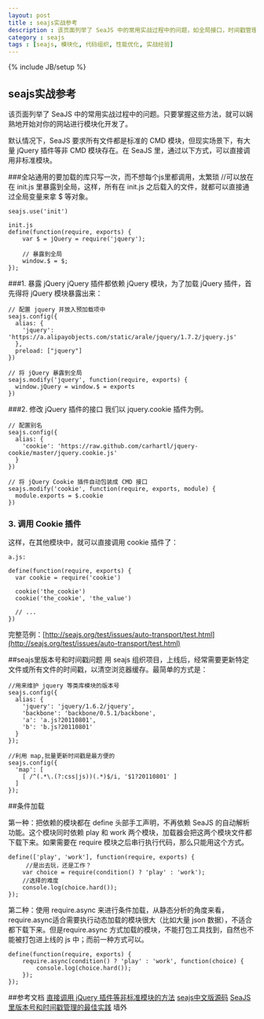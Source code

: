 ```yaml
---
layout: post
title : seajs实战参考
description : 该页面列举了 SeaJS 中的常用实战过程中的问题，如全局接口，时间戳管理等实战性问题。只要掌握这些方法，就可以娴熟地开始对你的网站进行模块化开发了。
category : seajs
tags : [seajs, 模块化, 代码组织, 性能优化, 实战经验]
---
```

{% include JB/setup %}

## seajs实战参考 ##
该页面列举了 SeaJS 中的常用实战过程中的问题。只要掌握这些方法，就可以娴熟地开始对你的网站进行模块化开发了。

默认情况下，SeaJS 要求所有文件都是标准的 CMD 模块，但现实场景下，有大量 jQuery 插件等非 CMD 模块存在。在 SeaJS 里，通过以下方式，可以直接调用非标准模块。

###全站通用的要加载的库只写一次，而不想每个js里都调用，太繁琐
	//可以放在在 init.js 里暴露到全局，这样，所有在 init.js 之后载入的文件，就都可以直接通过全局变量来拿 $ 等对象。
	
	seajs.use('init')
	
	init.js
	define(function(require, exports) {
		var $ = jQuery = require('jquery');
		
		// 暴露到全局
  		window.$ = $;
	});

###1. 暴露 jQuery
jQuery 插件都依赖 jQuery 模块，为了加载 jQuery 插件，首先得将 jQuery 模块暴露出来：

	// 配置 jquery 并放入预加载项中
	seajs.config({
	  alias: {
	    'jquery': 'https://a.alipayobjects.com/static/arale/jquery/1.7.2/jquery.js'
	  },
	  preload: ["jquery"]
	})
	
	// 将 jQuery 暴露到全局
	seajs.modify('jquery', function(require, exports) {
	  window.jQuery = window.$ = exports
	})

###2. 修改 jQuery 插件的接口
我们以 jquery.cookie 插件为例。

	// 配置别名
	seajs.config({
	  alias: {
	    'cookie': 'https://raw.github.com/carhartl/jquery-cookie/master/jquery.cookie.js'
	  }
	})
	
	// 将 jQuery Cookie 插件自动包装成 CMD 接口
	seajs.modify('cookie', function(require, exports, module) {
	  module.exports = $.cookie
	})
	
### 3. 调用 Cookie 插件
这样，在其他模块中，就可以直接调用 cookie 插件了：

	a.js:
	
	define(function(require, exports) {
	  var cookie = require('cookie')
	
	  cookie('the_cookie')
	  cookie('the_cookie', 'the_value')
	
	  // ...
	})
完整范例：[http://seajs.org/test/issues/auto-transport/test.html](http://seajs.org/test/issues/auto-transport/test.html)

##seajs里版本号和时间戳问题
用 seajs 组织项目，上线后，经常需要更新特定文件或所有文件的时间戳，以清空浏览器缓存。最简单的方式是：

	//用来维护 jquery 等类库模块的版本号
	seajs.config({
	  alias: {
	    'jquery': 'jquery/1.6.2/jquery',
	    'backbone': 'backbone/0.5.1/backbone',
	    'a': 'a.js?20110801',
	    'b': 'b.js?20110801'
	  }
	});	
	
	//利用 map,批量更新时间戳是最方便的
	seajs.config({
	  'map': [
	    [ /^(.*\.(?:css|js))(.*)$/i, '$1?20110801' ]
	  ]
	});	

##条件加载

第一种：把依赖的模块都在 define 头部手工声明，不再依赖 SeaJS 的自动解析功能。这个模块同时依赖 play 和 work 两个模块，加载器会把这两个模块文件都下载下来。如果需要在 require 模块之后串行执行代码，那么只能用这个方式。

	define(['play', 'work'], function(require, exports) {
		 //是出去玩，还是工作？
	    var choice = require(condition() ? 'play' : 'work');
		//选择的难度
	    console.log(choice.hard());
	});

第二种：使用 require.async 来进行条件加载，从静态分析的角度来看，require.async适合需要执行动态加载的模块很大（比如大量 json 数据），不适合都下载下来。但是require.async 方式加载的模块，不能打包工具找到，自然也不能被打包进上线的 js 中；而前一种方式可以。

	define(function(require, exports) {
	    require.async(condition() ? 'play' : 'work', function(choice) {
	        console.log(choice.hard());
	    });
	});
	

##参考文档
[直接调用 jQuery 插件等非标准模块的方法](https://github.com/seajs/seajs/issues/286)
[seajs中文版源码](http://www.heiniuhaha.com/file/sea-zh.js)
[SeaJS 里版本号和时间戳管理的最佳实践](http://lifesinger.wordpress.com/2011/08/01/best-practice-of-version-management/) 墙外
